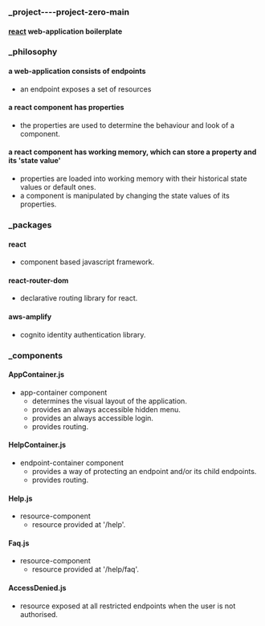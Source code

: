 ### _project----project-zero-main
#### [react](https://reactjs.org 'react homepage') web-application boilerplate  
### _philosophy  
#### a web-application consists of endpoints  
  * an endpoint exposes a set of resources
#### a react component has properties
  * the properties are used to determine the behaviour and look of a component.  
#### a react component has working memory, which can store a property and its 'state value'
  * properties are loaded into working memory with their historical state values or default ones.  
  * a component is manipulated by changing the state values of its properties.
### _packages
#### react  
  * component based javascript framework.
#### react-router-dom  
  * declarative routing library for react.
#### aws-amplify  
  * cognito identity authentication library.  
### _components   
#### AppContainer.js   
* app-container component
  * determines the visual layout of the application.
  * provides an always accessible hidden menu.
  * provides an always accessible login.
  * provides routing.
#### HelpContainer.js   
* endpoint-container component
  * provides a way of protecting an endpoint and/or its child endpoints.
  * provides routing.
#### Help.js  
* resource-component
  * resource provided at '/help'.
#### Faq.js  
* resource-component
  * resource provided at '/help/faq'.
#### AccessDenied.js
* resource exposed at all restricted endpoints when the user is not authorised.

